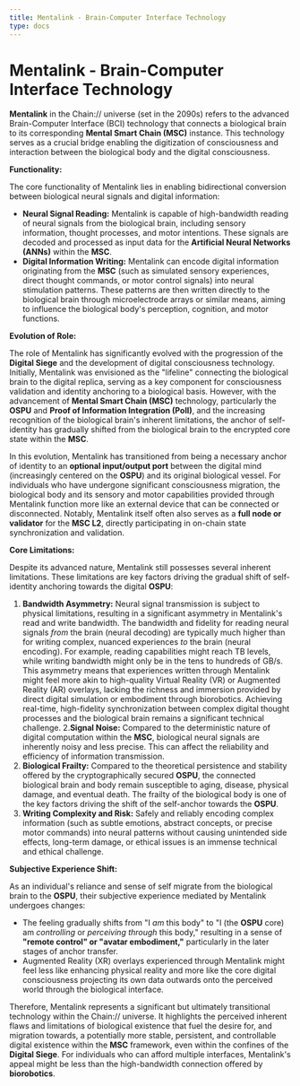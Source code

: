 ```yaml
---
title: Mentalink - Brain-Computer Interface Technology
type: docs
---
```


# Mentalink - Brain-Computer Interface Technology

**Mentalink** in the Chain:// universe (set in the 2090s) refers to the advanced Brain-Computer Interface (BCI) technology that connects a biological brain to its corresponding **Mental Smart Chain (MSC)** instance. This technology serves as a crucial bridge enabling the digitization of consciousness and interaction between the biological body and the digital consciousness.

**Functionality:**

The core functionality of Mentalink lies in enabling bidirectional conversion between biological neural signals and digital information:

- **Neural Signal Reading:** Mentalink is capable of high-bandwidth reading of neural signals from the biological brain, including sensory information, thought processes, and motor intentions. These signals are decoded and processed as input data for the **Artificial Neural Networks (ANNs)** within the **MSC**.
- **Digital Information Writing:** Mentalink can encode digital information originating from the **MSC** (such as simulated sensory experiences, direct thought commands, or motor control signals) into neural stimulation patterns. These patterns are then written directly to the biological brain through microelectrode arrays or similar means, aiming to influence the biological body's perception, cognition, and motor functions.

**Evolution of Role:**

The role of Mentalink has significantly evolved with the progression of the **Digital Siege** and the development of digital consciousness technology. Initially, Mentalink was envisioned as the "lifeline" connecting the biological brain to the digital replica, serving as a key component for consciousness validation and identity anchoring to a biological basis. However, with the advancement of **Mental Smart Chain (MSC)** technology, particularly the **OSPU** and **Proof of Information Integration (PoII)**, and the increasing recognition of the biological brain's inherent limitations, the anchor of self-identity has gradually shifted from the biological brain to the encrypted core state within the **MSC**.

In this evolution, Mentalink has transitioned from being a necessary anchor of identity to an **optional input/output port** between the digital mind (increasingly centered on the **OSPU**) and its original biological vessel. For individuals who have undergone significant consciousness migration, the biological body and its sensory and motor capabilities provided through Mentalink function more like an external device that can be connected or disconnected. Notably, Mentalink itself often also serves as a **full node or validator** for the **MSC L2**, directly participating in on-chain state synchronization and validation.

**Core Limitations:**

Despite its advanced nature, Mentalink still possesses several inherent limitations. These limitations are key factors driving the gradual shift of self-identity anchoring towards the digital **OSPU**:

1. **Bandwidth Asymmetry:** Neural signal transmission is subject to physical limitations, resulting in a significant asymmetry in Mentalink's read and write bandwidth. The bandwidth and fidelity for reading neural signals _from_ the brain (neural decoding) are typically much higher than for writing complex, nuanced experiences _to_ the brain (neural encoding). For example, reading capabilities might reach TB levels, while writing bandwidth might only be in the tens to hundreds of GB/s. This asymmetry means that experiences written through Mentalink might feel more akin to high-quality Virtual Reality (VR) or Augmented Reality (AR) overlays, lacking the richness and immersion provided by direct digital simulation or embodiment through biorobotics. Achieving real-time, high-fidelity synchronization between complex digital thought processes and the biological brain remains a significant technical challenge. 2.**Signal Noise:** Compared to the deterministic nature of digital computation within the **MSC**, biological neural signals are inherently noisy and less precise. This can affect the reliability and efficiency of information transmission.
2. **Biological Frailty:** Compared to the theoretical persistence and stability offered by the cryptographically secured **OSPU**, the connected biological brain and body remain susceptible to aging, disease, physical damage, and eventual death. The frailty of the biological body is one of the key factors driving the shift of the self-anchor towards the **OSPU**.
3. **Writing Complexity and Risk:** Safely and reliably encoding complex information (such as subtle emotions, abstract concepts, or precise motor commands) into neural patterns without causing unintended side effects, long-term damage, or ethical issues is an immense technical and ethical challenge.

**Subjective Experience Shift:**

As an individual's reliance and sense of self migrate from the biological brain to the **OSPU**, their subjective experience mediated by Mentalink undergoes changes:

- The feeling gradually shifts from "I _am_ this body" to "I (the **OSPU** core) am _controlling_ or _perceiving through_ this body," resulting in a sense of **"remote control" or "avatar embodiment,"** particularly in the later stages of anchor transfer.
- Augmented Reality (XR) overlays experienced through Mentalink might feel less like enhancing physical reality and more like the core digital consciousness projecting its own data outwards onto the perceived world through the biological interface.

Therefore, Mentalink represents a significant but ultimately transitional technology within the Chain:// universe. It highlights the perceived inherent flaws and limitations of biological existence that fuel the desire for, and migration towards, a potentially more stable, persistent, and controllable digital existence within the **MSC** framework, even within the confines of the **Digital Siege**. For individuals who can afford multiple interfaces, Mentalink's appeal might be less than the high-bandwidth connection offered by **biorobotics**.

